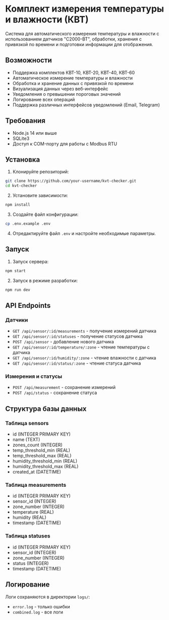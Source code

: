 # Комплект измерения температуры и влажности (КВТ)

Система для автоматического измерения температуры и влажности с использованием датчиков "С2000-ВТ", обработки, хранения с привязкой по времени и подготовки информации для отображения.

## Возможности

- Поддержка комплектов КВТ-10, КВТ-20, КВТ-40, КВТ-60
- Автоматическое измерение температуры и влажности
- Обработка и хранение данных с привязкой по времени
- Визуализация данных через веб-интерфейс
- Уведомления о превышении пороговых значений
- Логирование всех операций
- Поддержка различных интерфейсов уведомлений (Email, Telegram)

## Требования

- Node.js 14 или выше
- SQLite3
- Доступ к COM-порту для работы с Modbus RTU

## Установка

1. Клонируйте репозиторий:

```bash
git clone https://github.com/your-username/kvt-checker.git
cd kvt-checker
```

2. Установите зависимости:

```bash
npm install
```

3. Создайте файл конфигурации:

```bash
cp .env.example .env
```

4. Отредактируйте файл `.env` и настройте необходимые параметры.

## Запуск

1. Запуск сервера:

```bash
npm start
```

2. Запуск в режиме разработки:

```bash
npm run dev
```

## API Endpoints

### Датчики

- `GET /api/sensor/:id/measurements` - получение измерений датчика
- `GET /api/sensor/:id/statuses` - получение статусов датчика
- `POST /api/sensor` - добавление нового датчика
- `GET /api/sensor/:id/temperature/:zone` - чтение температуры с датчика
- `GET /api/sensor/:id/humidity/:zone` - чтение влажности с датчика
- `GET /api/sensor/:id/status/:zone` - чтение статуса датчика

### Измерения и статусы

- `POST /api/measurement` - сохранение измерений
- `POST /api/status` - сохранение статуса

## Структура базы данных

### Таблица sensors

- id (INTEGER PRIMARY KEY)
- name (TEXT)
- zones_count (INTEGER)
- temp_threshold_min (REAL)
- temp_threshold_max (REAL)
- humidity_threshold_min (REAL)
- humidity_threshold_max (REAL)
- created_at (DATETIME)

### Таблица measurements

- id (INTEGER PRIMARY KEY)
- sensor_id (INTEGER)
- zone_number (INTEGER)
- temperature (REAL)
- humidity (REAL)
- timestamp (DATETIME)

### Таблица statuses

- id (INTEGER PRIMARY KEY)
- sensor_id (INTEGER)
- zone_number (INTEGER)
- status (INTEGER)
- timestamp (DATETIME)

## Логирование

Логи сохраняются в директории `logs/`:

- `error.log` - только ошибки
- `combined.log` - все логи

